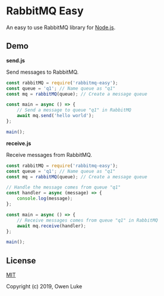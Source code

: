 
# RabbitMQ Easy

An easy to use RabbitMQ library for [Node.js](https://nodejs.org).


## Demo

**send.js**

Send messages to RabbitMQ.

```js
const rabbitMQ = require('rabbitmq-easy');
const queue = 'q1'; // Name queue as "q1"
const mq = rabbitMQ(queue); // Create a message queue

const main = async () => {
    // Send a message to queue "q1" in RabbitMQ
    await mq.send('hello world');
};

main();
```

**receive.js**

Receive messages from RabbitMQ.
```js
const rabbitMQ = require('rabbitmq-easy');
const queue = 'q1'; // Name queue as "q1"
const mq = rabbitMQ(queue); // Create a message queue

// Handle the message comes from queue "q1"
const handler = async (message) => {
    console.log(message);
};

const main = async () => {
    // Receive messages comes from queue "q1" in RabbitMQ
    await mq.receive(handler);
};

main();
```

## License

[MIT](LICENSE)

Copyright (c) 2019, Owen Luke
